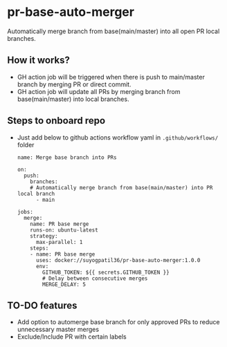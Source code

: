# pr-base-auto-merger
Automatically merge branch from base(main/master) into all open PR local branches.

## How it works?
- GH action job will be triggered when there is push to main/master branch by merging PR or direct commit.
- GH action job will update all PRs by merging branch from base(main/master) into local branches.


## Steps to onboard repo
- Just add below to github actions workflow yaml in `.github/workflows/` folder
  ```
  name: Merge base branch into PRs

  on:
    push:
      branches:
      # Automatically merge branch from base(main/master) into PR local branch
        - main

  jobs:
    merge:
      name: PR base merge
      runs-on: ubuntu-latest
      strategy:
        max-parallel: 1
      steps:
      - name: PR base merge
        uses: docker://suyogpatil36/pr-base-auto-merger:1.0.0
        env:
          GITHUB_TOKEN: ${{ secrets.GITHUB_TOKEN }}
          # Delay between consecutive merges
          MERGE_DELAY: 5
  ```

## TO-DO features
- Add option to automerge base branch for only approved PRs to reduce unnecessary master merges
- Exclude/Include PR with certain labels
